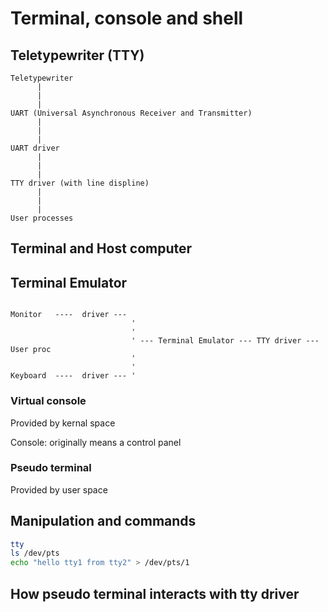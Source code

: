 # Terminal, console and shell

## **T**ele**ty**pewriter (**TTY**)

```
Teletypewriter
      |
      |
      |
UART (Universal Asynchronous Receiver and Transmitter)
      |
      |
      |
UART driver
      |
      |
      |
TTY driver (with line displine)
      |
      |
      |
User processes
```

## Terminal and Host computer


## Terminal Emulator

```

Monitor   ----  driver --- 
                           '
                           '
                           ' --- Terminal Emulator --- TTY driver --- User proc
                           '
                           '
Keyboard  ----  driver --- '
```


### Virtual console
Provided by kernal space 

Console: originally means a control panel


### Pseudo terminal
Provided by user space


## Manipulation and commands

```bash
tty
ls /dev/pts
echo "hello tty1 from tty2" > /dev/pts/1
```


## How pseudo terminal interacts with tty driver
